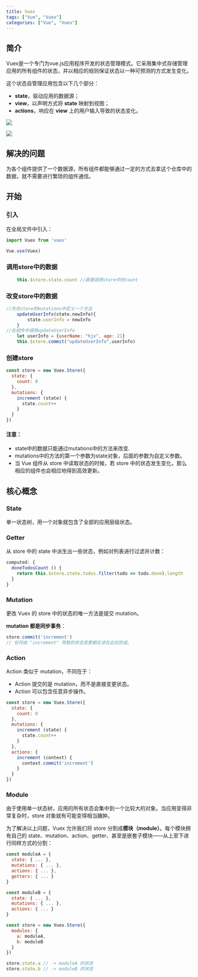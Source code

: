 ```yaml
---
title: Vuex
tags: ["Vue", "Vuex"]
categories: ["Vue", "Vuex"]
---
```


## 简介

Vuex是一个专门为vue.js应用程序开发的状态管理模式。它采用集中式存储管理应用的所有组件的状态，并以相应的规则保证状态以一种可预测的方式发生变化。

这个状态自管理应用包含以下几个部分：

- **state**，驱动应用的数据源；
- **view**，以声明方式将 **state** 映射到视图；
- **actions**，响应在 **view** 上的用户输入导致的状态变化。

![](https://vuex.vuejs.org/flow.png)
<!--more-->

![](https://vuex.vuejs.org/vuex.png)

## 解决的问题

为各个组件提供了一个数据源，所有组件都能够通过一定的方式去拿这个仓库中的数据，就不需要进行繁琐的组件通信。

## 开始

### 引入

在全局文件中引入：

```js
import Vuex from 'vuex'

Vue.use(Vuex)

```
### 调用store中的数据
```js
	this.$store.state.count //直接调用store中的count
```
### 改变store中的数据
```js
//先在store的mutations中定义一个方法
	updateUserInfo(state,newInfo){
		state.userInfo = newInfo
	}
//在组件中调用updateUserInfo
	let userInfo = {userName: "hjx", age: 21}
	this.$store.commit("updateUserInfo",userInfo)
```

### 创建store

```js
const store = new Vuex.Store({
  state: {
    count: 0
  },
  mutations: {
    increment (state) { 
      state.count++
    }
  }
})
```

#### 注意：

- state中的数据只能通过mutations中的方法来改变.
- mutations中的方法的第一个参数为state对象，后面的参数为自定义参数。
- 当 Vue 组件从 store 中读取状态的时候，若 store 中的状态发生变化，那么相应的组件也会相应地得到高效更新。

## 核心概念

### State

单一状态树，用一个对象就包含了全部的应用层级状态。

### Getter

从 store 中的 state 中派生出一些状态，例如对列表进行过滤并计数：

```js
computed: {
  doneTodosCount () {
    return this.$store.state.todos.filter(todo => todo.done).length
  }
}
```

### Mutation

更改 Vuex 的 store 中的状态的唯一方法是提交 mutation。

**mutation 都是同步事务**：

```js
store.commit('increment')
// 任何由 "increment" 导致的状态变更都应该在此刻完成。
```

### Action

Action 类似于 mutation，不同在于：

- Action 提交的是 mutation，而不是直接变更状态。
- Action 可以包含任意异步操作。

```js
const store = new Vuex.Store({
  state: {
    count: 0
  },
  mutations: {
    increment (state) {
      state.count++
    }
  },
  actions: {
    increment (context) {
      context.commit('increment')
    }
  }
})
```

### Module

由于使用单一状态树，应用的所有状态会集中到一个比较大的对象。当应用变得非常复杂时，store 对象就有可能变得相当臃肿。

为了解决以上问题，Vuex 允许我们将 store 分割成**模块（module）**。每个模块拥有自己的 state、mutation、action、getter、甚至是嵌套子模块——从上至下进行同样方式的分割：

```js
const moduleA = {
  state: { ... },
  mutations: { ... },
  actions: { ... },
  getters: { ... }
}

const moduleB = {
  state: { ... },
  mutations: { ... },
  actions: { ... }
}

const store = new Vuex.Store({
  modules: {
    a: moduleA,
    b: moduleB
  }
})

store.state.a // -> moduleA 的状态
store.state.b // -> moduleB 的状态
```